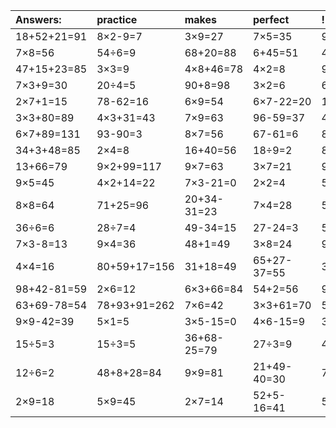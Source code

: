 | Answers: | practice | makes | perfect | ! |
| :--- | :--- | :--- | :--- | :--- |
| 18+52+21=91 | 8×2-9=7 | 3×9=27 | 7×5=35 | 9×7+13=76 | 
| 7×8=56 | 54÷6=9 | 68+20=88 | 6+45=51 | 47+62-14=95 | 
| 47+15+23=85 | 3×3=9 | 4×8+46=78 | 4×2=8 | 98-86=12 | 
| 7×3+9=30 | 20÷4=5 | 90+8=98 | 3×2=6 | 6×6=36 | 
| 2×7+1=15 | 78-62=16 | 6×9=54 | 6×7-22=20 | 13+86=99 | 
| 3×3+80=89 | 4×3+31=43 | 7×9=63 | 96-59=37 | 4×5+52=72 | 
| 6×7+89=131 | 93-90=3 | 8×7=56 | 67-61=6 | 8×5+54=94 | 
| 34+3+48=85 | 2×4=8 | 16+40=56 | 18÷9=2 | 84+45+19=148 | 
| 13+66=79 | 9×2+99=117 | 9×7=63 | 3×7=21 | 98+26-32=92 | 
| 9×5=45 | 4×2+14=22 | 7×3-21=0 | 2×2=4 | 5×9+64=109 | 
| 8×8=64 | 71+25=96 | 20+34-31=23 | 7×4=28 | 5×5=25 | 
| 36÷6=6 | 28÷7=4 | 49-34=15 | 27-24=3 | 5×2=10 | 
| 7×3-8=13 | 9×4=36 | 48+1=49 | 3×8=24 | 9×8=72 | 
| 4×4=16 | 80+59+17=156 | 31+18=49 | 65+27-37=55 | 39+88-49=78 | 
| 98+42-81=59 | 2×6=12 | 6×3+66=84 | 54+2=56 | 99-39=60 | 
| 63+69-78=54 | 78+93+91=262 | 7×6=42 | 3×3+61=70 | 53+2=55 | 
| 9×9-42=39 | 5×1=5 | 3×5-15=0 | 4×6-15=9 | 32+64=96 | 
| 15÷5=3 | 15÷3=5 | 36+68-25=79 | 27÷3=9 | 48÷8=6 | 
| 12÷6=2 | 48+8+28=84 | 9×9=81 | 21+49-40=30 | 70+2+52=124 | 
| 2×9=18 | 5×9=45 | 2×7=14 | 52+5-16=41 | 51+95+9=155 | 
